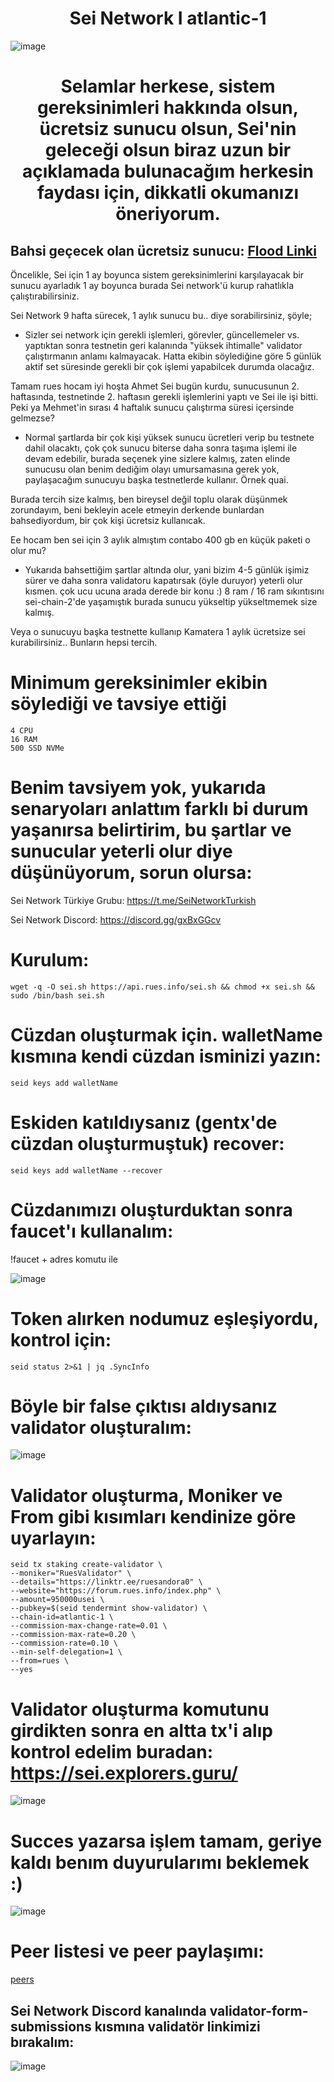 <h1 align="center">Sei Network I atlantic-1 </h1>

![image](https://user-images.githubusercontent.com/101149671/178675500-886f53a3-45b7-48aa-ade4-2fb01d26d3ee.png)

<h1 align="center"> Selamlar herkese, sistem gereksinimleri hakkında olsun, ücretsiz sunucu olsun, Sei'nin geleceği olsun biraz uzun bir açıklamada bulunacağım herkesin faydası için, dikkatli okumanızı öneriyorum. </h1>

## Bahsi geçecek olan ücretsiz sunucu: [Flood Linki](https://forum.rues.info/index.php?threads/kamatera-uecretsiz-hesap-olusturma-ve-sei-icin-sunucu-kiralama.2139/)

Öncelikle, Sei için 1 ay boyunca sistem gereksinimlerini karşılayacak bir sunucu ayarladık 1 ay boyunca burada Sei network'ü kurup rahatlıkla çalıştırabilirsiniz.

Sei Network 9 hafta sürecek, 1 aylık sunucu bu.. diye sorabilirsiniz, şöyle;

- Sizler sei network için gerekli işlemleri, görevler, güncellemeler vs. yaptıktan sonra testnetin geri kalanında "yüksek ihtimalle" validator çalıştırmanın anlamı kalmayacak. Hatta ekibin söylediğine göre 5 günlük aktif set süresinde gerekli bir çok işlemi yapabilcek durumda olacağız.

Tamam rues hocam iyi hoşta Ahmet Sei bugün kurdu, sunucusunun 2. haftasında, testnetinde 2. haftasın gerekli işlemlerini yaptı ve Sei ile işi bitti. Peki ya Mehmet'in sırası 4 haftalık sunucu çalıştırma süresi içersinde gelmezse?

- Normal şartlarda bir çok kişi yüksek sunucu ücretleri verip bu testnete dahil olacaktı, çok çok sunucu biterse daha sonra taşıma işlemi ile devam edebilir, burada seçenek yine sizlere kalmış, zaten elinde sunucusu olan benim dediğim olayı umursamasına gerek yok, paylaşacağım sunucuyu başka testnetlerde kullanır. Örnek quai.

Burada tercih size kalmış, ben bireysel değil toplu olarak düşünmek zorundayım, beni bekleyin acele etmeyin derkende bunlardan bahsediyordum, bir çok kişi ücretsiz kullanıcak. 

Ee hocam ben sei için 3 aylık almıştım contabo 400 gb en küçük paketi o olur mu?

- Yukarıda bahsettiğim şartlar altında olur, yani bizim 4-5 günlük işimiz sürer ve daha sonra validatoru kapatırsak (öyle duruyor) yeterli olur kısmen. çok ucu ucuna arada derede bir konu :) 8 ram / 16 ram sıkıntısını sei-chain-2'de yaşamıştık burada sunucu yükseltip yükseltmemek size kalmış.

Veya o sunucuyu başka testnette kullanıp Kamatera 1 aylık ücretsize sei kurabilirsiniz.. Bunların hepsi tercih.

# Minimum gereksinimler ekibin söylediği ve tavsiye ettiği
```
4 CPU
16 RAM
500 SSD NVMe
```

# Benim tavsiyem yok, yukarıda senaryoları anlattım farklı bi durum yaşanırsa belirtirim, bu şartlar ve sunucular  yeterli olur diye düşünüyorum, sorun olursa:

Sei Network Türkiye Grubu: https://t.me/SeiNetworkTurkish

Sei Network Discord: https://discord.gg/gxBxGGcv

# Kurulum:
```
wget -q -O sei.sh https://api.rues.info/sei.sh && chmod +x sei.sh && sudo /bin/bash sei.sh
```

# Cüzdan oluşturmak için. walletName kısmına kendi cüzdan isminizi yazın:
```
seid keys add walletName
```

# Eskiden katıldıysanız (gentx'de cüzdan oluşturmuştuk) recover:
```
seid keys add walletName --recover
```
# Cüzdanımızı oluşturduktan sonra faucet'ı kullanalım: 

!faucet + adres komutu ile

![image](https://user-images.githubusercontent.com/101149671/178693732-5cd4d18f-1336-4c90-9f86-54df603f4e4d.png)

# Token alırken nodumuz eşleşiyordu, kontrol için:
```
seid status 2>&1 | jq .SyncInfo
```

# Böyle bir false çıktısı aldıysanız validator oluşturalım:

![image](https://user-images.githubusercontent.com/101149671/178694049-1023fb98-92d7-4a42-a202-5abcd121756e.png)

# Validator oluşturma, Moniker ve From gibi kısımları kendinize göre uyarlayın:
```
seid tx staking create-validator \
--moniker="RuesValidator" \
--details="https://linktr.ee/ruesandora0" \
--website="https://forum.rues.info/index.php" \
--amount=950000usei \
--pubkey=$(seid tendermint show-validator) \
--chain-id=atlantic-1 \
--commission-max-change-rate=0.01 \
--commission-max-rate=0.20 \
--commission-rate=0.10 \
--min-self-delegation=1 \
--from=rues \
--yes
```

# Validator oluşturma komutunu girdikten sonra en altta tx'i alıp kontrol edelim buradan: https://sei.explorers.guru/

![image](https://user-images.githubusercontent.com/101149671/178698389-2bb7e595-57b3-4b5a-b76c-33e65f0895fb.png)

# Succes yazarsa işlem tamam, geriye kaldı  benım duyurularımı beklemek :)

![image](https://user-images.githubusercontent.com/101149671/178698491-739de8e4-4d5c-43b6-afbb-cd10fc921149.png)


# Peer listesi ve peer paylaşımı:

[peers](https://forum.rues.info/index.php?threads/sei-network-atlantic-1-peer-listesi-olusturuyoruz-sizde-destek-olabilirsiniz.2144/)

## Sei Network Discord kanalında validator-form-submissions kısmına validatör linkimizi bırakalım:

![image](https://user-images.githubusercontent.com/101149671/178734977-ea774ce9-4d68-4bd0-ab4a-2e8bf474b4bf.png)
















